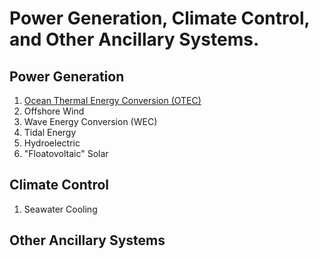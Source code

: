 # Power Generation, Climate Control, and Other Ancillary Systems.

## Power Generation
1. [Ocean Thermal Energy Conversion (OTEC)](https://github.com/builtInnovator/SeaBit/blob/master/UtilitySystem/OTEC.md)
2. Offshore Wind
3. Wave Energy Conversion (WEC)
4. Tidal Energy
5. Hydroelectric
6. "Floatovoltaic" Solar

## Climate Control
1. Seawater Cooling

## Other Ancillary Systems
